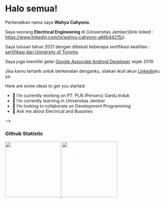 # Halo semua! 

Perkenalkan nama saya **Wahyu Cahyono**.

Saya seorang **Electrical Engineering** di [Universitas Jember](link linked : https://www.linkedin.com/in/wahyu-cahyono-a66b44215/).

Saya lulusan tahun 2021 dengan dibekali beberapa sertifikasi keahlian : [sertifikasi dari University of Toronto](https://www.coursera.org/account/accomplishments/specialization/CLKJD8XBXJ3M).

Saya juga memiliki gelar [Google Associate Android Developer](https://www.credential.net/h5deoi5h) sejak 2019.

Jika kamu tertarik untuk berkenalan denganku, silakan ikuti akun [Linkedin](https://www.linkedin.com/in/gilang-adhan/)ku ya.



Here are some ideas to get you started:

- 🔭 I’m currently working on PT. PLN (Persero) Gardu Induk 
- 🌱 I’m currently learning in Universitas Jember
- 👯 I’m looking to collaborate on Development Programming
- 💬 Ask me about Electrical and Bussines 

-->

### Github Statistic
<p align="left">
<a href="https://github.com/gilangadhan">
  <img height="180em" src="https://github-readme-stats-eight-theta.vercel.app/api?username=wahyusan99&show_icons=true&theme=algolia&include_all_commits=true&count_private=true"/>
  <img height="180em" src="https://github-readme-stats-eight-theta.vercel.app/api/top-langs/?username=wahyusan99&layout=compact&langs_count=8&theme=algolia"/>
</a>
</p>
